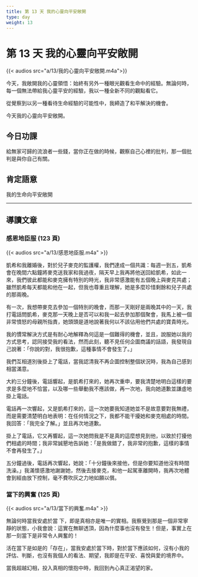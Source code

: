```yaml
---
title: 第 13 天 我的心靈向平安敞開
type: day
weight: 13
---
```


# 第 13 天 我的心靈向平安敞開

{{< audios src="a/13/我的心靈向平安敞開.m4a">}}

今天，我敞開我的心靈領悟：始終有另外一種眼光觀看生命中的經驗。無論何時，每一個無法帶給我心靈平安的經驗，我以一種全新不同的觀點看它。

從覺察到以另一種看待生命經驗的可能性中，我締造了和平解決的機會。

今天我的心靈向平安敞開。

## 今日功課

給無家可歸的流浪者一些錢，當你正在做的時候，觀察自己心裡的批判，那一個批判是與你自己有關。

## 肯定語意

我的生命向平安敞開

---

## 導讀文章

### 感恩地臣服 (123 頁)

{{< audios src="a/13/感恩地臣服.m4a" >}}

凱希和我離婚後，對於兒子麥克的監護權，我們達成一個共識：每週一到五，凱希會在晚間六點鐘將麥克送我家和我過夜，隔天早上我再將他送回給凱希，如此一來，我們彼此都能和麥克擁有特別的時光，我非常感激能有五個晚上與麥克共處；雖然凱希每天都能和他在一起，但我也尊重且理解，她是多麼珍惜剩餘和兒子共處的那兩晚。

有一次，我想帶麥克去參加一個特別的晚會，而那一天剛好是兩晚其中的一天，我打電話問凱希，麥克那一天晚上是否可以和我一起去參加那個聚會，我馬上被一個非常憤怒的母親所指責，她頭頭是道地說著我何以不該佔用他們共處的寶貴時光。

我的慣常解決方式是有耐心地解釋為何這是一個難得的機會，並且，說服她以我的方式思考，認同接受我的看法，然而此刻，聽不見任何企圖商議的話語，我發現自己說著：「你說的對，我很抱歉，這種事情不會發生了。」

我們互相道別後掛上了電話，當我認清我不再企圖控制整個狀況時，我為自己感到相當滿意。

大約三分鐘後，電話響起，是凱希打來的，她再次重申，要我清楚地明白這樣的要求是多麼地不恰當，以及哪一些舉動我不應該做，再一次地，我向她道歉並謙虛地掛上電話。

電話再一次響起，又是凱希打來的，這一次她要我知道她並不是故意要對我無禮，而是需要清楚明白地表明：在任何情況之下，我都不能干擾她和麥克相處的時間。我回答：「我完全了解。」並且再次地道歉。

掛上了電話，它又再響起，這一次她問我是不是真的這麼想見到他，以致於打擾他們相處的時間；我非常誠懇地告訴她：「是我做錯了，我非常的抱歉，這樣的事情不會再發生了。」

五分鐘過後，電話再次響起，她說：「十分鐘後來接他，但是你要知道他沒有時間洗澡。」我滿懷感激地謝謝她，然後去接麥克，和他一起駕車離開時，我再次地體會到經由放下控制，毫不費吹灰之力地如願以償。

### 當下的興奮 (125 頁)

{{< audios src="a/13/當下的興奮.m4a" >}}

無論何時當我安處於當 下，即是真相亦是唯一的實相。我察覺到那是一個非常寧靜的狀態，小我會說：這實在無聊透頂，因為什麼事也沒有發生！但是，事實上在那一刻當下是非常令人興奮的！

活在當下是如是的「存在」，當我安處於當下時，對於當下應該如何，沒有小我的評估、判斷，也沒有我個人的看法、期望，我即是在平安、喜悅與愛的境界中。

當我超越幻相，投入真相的懷抱中時，我回到內心真正渴望的家。
